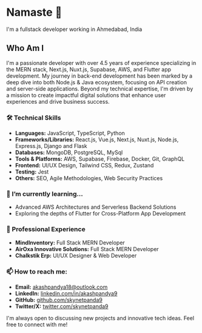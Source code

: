 # Namaste 🙏 

I'm a fullstack developer working in Ahmedabad, India

## Who Am I

I'm a passionate developer with over 4.5 years of experience specializing in the MERN stack, Next.js, Nuxt.js, Supabase, AWS, and Flutter app development. My journey in back-end development has been marked by a deep dive into both Node.js & Java ecosystem, focusing on API creation and server-side applications. Beyond my technical expertise, I'm driven by a mission to create impactful digital solutions that enhance user experiences and drive business success.

### 🛠️ Technical Skills
- **Languages:** JavaScript, TypeScript, Python
- **Frameworks/Libraries:** React.js, Vue.js, Next.js, Nuxt.js, Node.js, Express.js, Django and Flask
- **Databases:** MongoDB, PostgreSQL, MySql
- **Tools & Platforms:** AWS, Supabase, Firebase, Docker, Git, GraphQL
- **Frontend:** UI/UX Design, Tailwind CSS, Redux, Zustand
- **Testing:** Jest
- **Others:** SEO, Agile Methodologies, Web Security Practices

### 🌱 I’m currently learning...
- Advanced AWS Architectures and Serverless Backend Solutions
- Exploring the depths of Flutter for Cross-Platform App Development

### 💼 Professional Experience
- **MindInventory:** Full Stack MERN Developer
- **AirOxa Innovative Solutions:** Full Stack MERN Developer
- **Chalkstik Erp:** UI/UX Designer & Web Developer

### 📫 How to reach me:
- **Email:** akashpandya18@outlook.com
- **LinkedIn:** [linkedin.com/in/akashpandya9](https://www.linkedin.com/in/akashpandya9/)
- **GitHub:** [github.com/skynetpanda9](https://github.com/skynetpanda9)
- **Twitter/X:** [twitter.com/skynetpanda9](https://twitter.com/skynetpanda9)

I'm always open to discussing new projects and innovative tech ideas. Feel free to connect with me!

